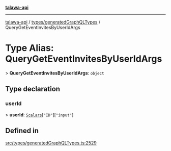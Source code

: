 [**talawa-api**](../../../README.md)

***

[talawa-api](../../../modules.md) / [types/generatedGraphQLTypes](../README.md) / QueryGetEventInvitesByUserIdArgs

# Type Alias: QueryGetEventInvitesByUserIdArgs

\> **QueryGetEventInvitesByUserIdArgs**: `object`

## Type declaration

### userId

\> **userId**: [`Scalars`](Scalars.md)\[`"ID"`\]\[`"input"`\]

## Defined in

[src/types/generatedGraphQLTypes.ts:2529](https://github.com/PalisadoesFoundation/talawa-api/blob/039b0f127fb8caa46d57186ab4b3bb27fe150903/src/types/generatedGraphQLTypes.ts#L2529)
